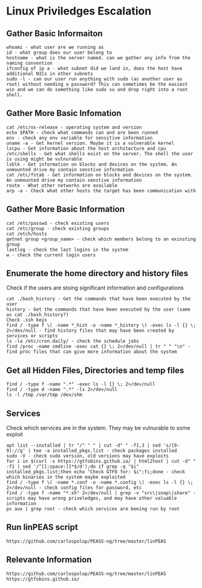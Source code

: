 # Linux Priviledges Escalation

## Gather Basic Informaiton

	whoami - what user are we running as
	id - what group does our user belong to
	hostname - what is the server named. can we gather any info from the naming convention
	ifconfig of ip a - what subnet did we land in, does the host have additional NICs in other subnets
	sudo -l - can our user run anything with sudo (as another user as root) without needing a password? This can sometimes be the easiest win and we can do something like sudo su and drop right into a root shell.

## Gather More Basic Infomation

	cat /etc/os-release - operating system and version
	echo $PATH - check what commands can and are been runned
	env - check any env variable for sensitive information
	uname -a - Get kernel version. Maybe it is a vulnerable kernel
	lscpu - Get information about the host architecture and cpu
	/etc/shells - Get what shells exist on the server. The shell the user is using might be vulnurable
	lsblk - Get information on blocks and devices on the system. An unmounted drive my contain senstive information
	cat /etc/fstab - Get information on blocks and devices on the system. An unmounted drive my contain senstive information
	route - What other networks are available
	arp -a - Check what other hosts the target has been communication with

## Gather More Basic Information

	cat /etc/passwd - check existing users
	cat /etc/group - check existing groups
	cat /etch/hosts
	getnet group <group_name> - check which members belong to an exinsting group
	lastlog - check the last logins in the system
	w - check the current login users

## Enumerate the home directory and history files

Check if the users are stoing significant information and configurations

	cat ./bash_history - Get the commands that have been executed by the user
	history - Get the commands that have been executed by the user (same as cat ./bash_history?)
	Check .ssh keys
	find / -type f \( -name *_hist -o -name *_history \) -exec ls -l {} \; 2>/dev/null - find history files that may have been created by services or scripts
	ls -la /etc/cron.daily/ - check the schedule jobs
	find /proc -name cmdline -exec cat {} \; 2>/dev/null | tr " " "\n" - find proc files that can give more information about the system

## Get all Hidden Files, Directories and temp files

	find / -type f -name ".*" -exec ls -l {} \; 2>/dev/null
	find / -type d -name ".*" -ls 2>/dev/null
	ls -l /tmp /var/tmp /dev/shm

## Services

Check which services are in the system. They may be vulnurable to some exploit

	apt list --installed | tr "/" " " | cut -d" " -f1,3 | sed 's/[0-9]://g' | tee -a installed_pkgs.list - check packages installed
	sudo -V - check sudo version, old versions may have exploits
	for i in $(curl -s https://gtfobins.github.io/ | html2text | cut -d" " -f1 | sed '/^[[:space:]]*$/d');do if grep -q "$i" installed_pkgs.list;then echo "Check GTFO for: $i";fi;done - check which binaries in the system maybe exploited
	find / -type f \( -name *.conf -o -name *.config \) -exec ls -l {} \; 2>/dev/null - check config files for password, etc
	find / -type f -name "*.sh" 2>/dev/null | grep -v "src\|snap\|share" - scripts may have wrong priveledges, and may have other valuable information
	ps aux | grep root - check which services are beeing run by root



## Run linPEAS script

	https://github.com/carlospolop/PEASS-ng/tree/master/linPEAS


## Relevante Information

	https://github.com/carlospolop/PEASS-ng/tree/master/linPEAS
	https://gtfobins.github.io/